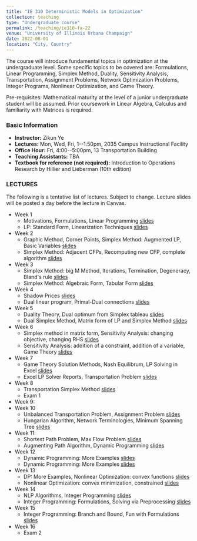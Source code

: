 ```yaml
---
title: "IE 310 Deterministic Models in Optimization"
collection: teaching
type: "Undergraduate course"
permalink: /teaching/ie310-fa-22
venue: "University of Illinois Urbana Champaign"
date: 2022-08-01
location: "City, Country"
---
```


The course will introduce fundamental topics in optimization at the undergraduate level. Some specific topics to be covered are: Formulations, Linear Programming, Simplex Method, Duality, Sensitivity Analysis, Transportation, Assignment Problems, Network Optimization Problems, Integer Programs, Nonlinear Optimization, and Game Theory. 

Pre-requisites: Mathematical maturity at the level of a junior undergraduate student will be assumed. Prior coursework in Linear Algebra, Calculus and familiarity with Matrices is required.

### Basic Information
- **Instructor:** Zikun Ye
- **Lectures:** Mon, Wed, Fri, 1--1:50pm, 2035 Campus Instructional Facility
- **Office Hour:** Fri, 4:00--5:00pm, 13 Transportation Building
- **Teaching Assistants:** TBA
- **Textbook for reference (not required):** Introduction to Operations Research by Hillier and Lieberman (10th edition)


### LECTURES

The following is a tentative list of lectures. Subject to change. Lecture slides will be posted a day before the lecture in Canvas.

* Week 1
    * Motivations, Formulations, Linear Programming [slides](https://zikunye2.github.io/teaching/ie310-fa-22)
    * LP: Standard Form, Linearization Techniques [slides](https://zikunye2.github.io/teaching/ie310-fa-22)
* Week 2
    * Graphic Method, Corner Points, Simplex Method: Augmented LP, Basic Variables [slides](https://zikunye2.github.io/teaching/ie310-fa-22)
    * Simplex Method: Adjacent CFPs, Recomputing new CFP, complete algorithm [slides](https://zikunye2.github.io/teaching/ie310-fa-22)
* Week 3
    * Simplex Method: big M Method, Iterations, Termination, Degeneracy, Bland's rule [slides](https://zikunye2.github.io/teaching/ie310-fa-22)
    * Simplex Method: Algebraic Form, Tabular Form [slides](https://zikunye2.github.io/teaching/ie310-fa-22)
* Week 4
    * Shadow Prices [slides](https://zikunye2.github.io/teaching/ie310-fa-22)
    * Dual linear program, Primal-Dual connections [slides](https://zikunye2.github.io/teaching/ie310-fa-22)
* Week 5
    * Duality Theory, Dual optimum from Simplex tableau [slides](https://zikunye2.github.io/teaching/ie310-fa-22)
    * Dual Simplex Method, Matrix form of LP and Simplex Method [slides](https://zikunye2.github.io/teaching/ie310-fa-22)
* Week 6
    * Simplex method in matrix form, Sensitivity Analysis: changing objective, changing RHS [slides](https://zikunye2.github.io/teaching/ie310-fa-22)
    * Sensitivity Analysis: addition of a constraint, addition of a variable, Game Theory [slides](https://zikunye2.github.io/teaching/ie310-fa-22)
* Week 7
    * Game Theory Solution Methods, Nash Equilibrum, LP Solving in Excel [slides](https://zikunye2.github.io/teaching/ie310-fa-22)
    * Excel LP Solver Reports, Transportation Problem [slides](https://zikunye2.github.io/teaching/ie310-fa-22)
* Week 8
    * Transportation Simplex Method [slides](https://zikunye2.github.io/teaching/ie310-fa-22)
    * Exam 1
* Week 9: 
* Week 10
    * Unbalanced Transportation Problem, Assignment Problem [slides](https://zikunye2.github.io/teaching/ie310-fa-22)
    * Hungarian Algorithm, Network Terminologies, Minimum Spanning Tree [slides](https://zikunye2.github.io/teaching/ie310-fa-22)
* Week 11:
    * Shortest Path Problem, Max Flow Problem [slides](https://zikunye2.github.io/teaching/ie310-fa-22)
    * Augmenting Path Algorithm, Dynamic Programming [slides](https://zikunye2.github.io/teaching/ie310-fa-22)
* Week 12
    * Dynamic Programming: More Examples [slides](https://zikunye2.github.io/teaching/ie310-fa-22)
    * Dynamic Programming: More Examples [slides](https://zikunye2.github.io/teaching/ie310-fa-22)
* Week 13
    * DP: More Examples, Nonlinear Optimization: convex functions [slides](https://zikunye2.github.io/teaching/ie310-fa-22)
    * Nonlinear Optimization: convex minimization, constrained [slides](https://zikunye2.github.io/teaching/ie310-fa-22)
* Week 14
    * NLP Algorithms, Integer Programming [slides](https://zikunye2.github.io/teaching/ie310-fa-22)
    * Integer Programming: Formulations, Solving via Preprocessing [slides](https://zikunye2.github.io/teaching/ie310-fa-22)
* Week 15
    * Integer Programming: Branch and Bound, Fun with Formulations [slides](https://zikunye2.github.io/teaching/ie310-fa-22)
* Week 16
    * Exam 2

